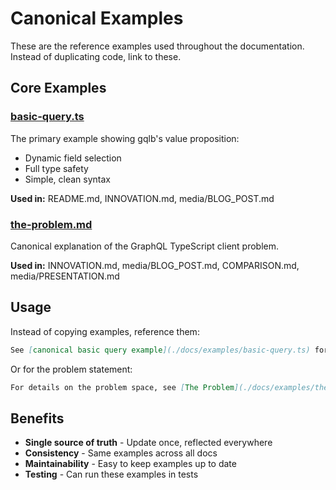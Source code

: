 # Canonical Examples

These are the reference examples used throughout the documentation. Instead of duplicating code, link to these.

## Core Examples

### [basic-query.ts](./basic-query.ts)
The primary example showing gqlb's value proposition:
- Dynamic field selection
- Full type safety
- Simple, clean syntax

**Used in:** README.md, INNOVATION.md, media/BLOG_POST.md

### [the-problem.md](./the-problem.md)
Canonical explanation of the GraphQL TypeScript client problem.

**Used in:** INNOVATION.md, media/BLOG_POST.md, COMPARISON.md, media/PRESENTATION.md

## Usage

Instead of copying examples, reference them:

```markdown
See [canonical basic query example](./docs/examples/basic-query.ts) for the complete code.
```

Or for the problem statement:

```markdown
For details on the problem space, see [The Problem](./docs/examples/the-problem.md).
```

## Benefits

- **Single source of truth** - Update once, reflected everywhere
- **Consistency** - Same examples across all docs
- **Maintainability** - Easy to keep examples up to date
- **Testing** - Can run these examples in tests


